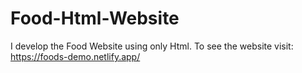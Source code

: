 # Food-Html-Website

I develop the Food Website using only Html.
To see the website visit: 
https://foods-demo.netlify.app/
